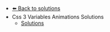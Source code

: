 - [⬅️ Back to solutions](../README.md)
- Css 3  Variables   Animations   Solutions
  - [Solutions](./Solutions.md "Solutions")
